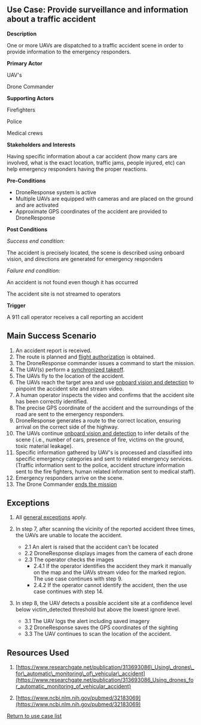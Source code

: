 ## Use Case: Provide surveillance and information about a traffic accident

**Description**

One or more UAVs are dispatched to a traffic accident scene in order to provide information to the emergency responders.

**Primary Actor**

UAV&#39;s

Drone Commander

**Supporting Actors**

Firefighters

Police

Medical crews

**Stakeholders and Interests**

Having specific information about a car accident (how many cars are involved, what is the exact location, traffic jams, people injured, etc) can help emergency responders having the proper reactions.

**Pre-Conditions**

- DroneResponse system is active
- Multiple UAVs are equipped with cameras and are placed on the ground and are activated
- Approximate GPS coordinates of the accident are provided to DroneResponse

**Post Conditions**

_Success end condition:_

The accident is precisely located, the scene is described using onboard vision, and directions are generated for emergency responders

_Failure end condition:_

An accident is not found even though it has occurred

The accident site is not streamed to operators

**Trigger**

A 911 call operator receives a call reporting an accident

## **Main Success Scenario**

1. An accident report is received.
2. The route is planned and [flight authorization](../supporting/FlightAuthorization.md) is obtained.
3. The DroneResponse commander issues a command to start the mission.
5. The UAV(s) perform a [synchronized takeoff](../supporting/SynchronizedTakeoff.md).
6. The UAVs fly to the location of the accident.
7. The UAVs reach the target area and use [onboard vision and detection](../supporting/OnboardVisionAndDetection.md) to pinpoint the accident site and stream video.
8. A human operator inspects the video and confirms that the accident site has been correctly identified. 
9. The precise GPS coordinate of the accident and the surroundings of the road are sent to the emergency responders.
10. DroneResponse generates a route to the correct location, ensuring arrival on the correct side of the highway.
11. The UAVs continue [onboard vision and detection](../supporting/OnboardVisionAndDetection.md) to infer details of the scene  ( i.e., number of cars, presence of fire, victims on the ground, toxic material leakage).
12. Specific information gathered by UAV's is processed and classified into specific emergency categories and sent to related emergency services. (Traffic information sent to the police, accident structure information sent to the fire fighters, human related information sent to medical staff).
13. Emergency responders arrive on the scene.
14. The Drone Commander [ends the mission](../supporting/EndMission.md)

## Exceptions

1. All [general exceptions](../../README.md#GeneralExceptions) apply.

2. In step 7, after scanning the vicinity of the reported accident three times, the UAVs are unable to locate the accident.
   * 2.1 An alert is raised that the accident can't be located
   * 2.2 DroneResponse displays images from the camera of each drone
   * 2.3 The operator checks the images
      * 2.4.1 If the operator identifies the accident they mark it manually on the map and the UAVs stream video for the marked region.  The use case continues with step 9.
      * 2.4.2 If the operator cannot identify the accident, then the use case continues with step 14. 

3. In step 8, the UAV detects a possible accident site at a confidence level below victim\_detected threshold but above the lowest ignore level.
   * 3.1 The UAV logs the alert including saved imagery
   * 3.2 DroneResponse saves the GPS coordinates of the sighting
   * 3.3 The UAV continues to scan the location of the accident. 

## Resources Used

1. [https://www.researchgate.net/publication/313693086\_Using\_drones\_for\_automatic\_monitoring\_of\_vehicular\_accident](https://www.researchgate.net/publication/313693086_Using_drones_for_automatic_monitoring_of_vehicular_accident)

2. [https://www.ncbi.nlm.nih.gov/pubmed/32183069](https://www.ncbi.nlm.nih.gov/pubmed/32183069)

[Return to use case list](../../README.md)
